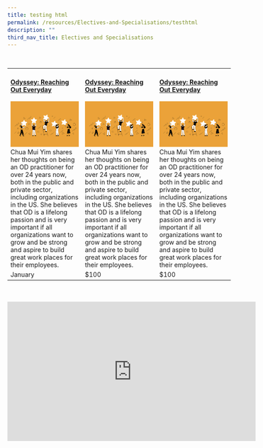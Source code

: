```yaml
---
title: testing html
permalink: /resources/Electives-and-Specialisations/testhtml
description: ""
third_nav_title: Electives and Specialisations
---
```

<table>
  <tr>
    <td><h4><a href="https://cscollege-test-staging.netlify.app/employee-engagement/resources">Odyssey: Reaching Out Everyday</h4>
	    <img src="/images/Employee%20Engagement.jpg" alt="employee engagement" width="450"></a><br>Chua Mui Yim shares her thoughts on being an OD practitioner for over 24 years now, both in the public and private sector, including organizations in the US. She believes that OD is a lifelong passion and is very important if all organizations want to grow and be strong and aspire to build great work places for their employees.<br>
	</td>
   <td><h4><a href="https://cscollege-test-staging.netlify.app/employee-engagement/resources">Odyssey: Reaching Out Everyday</h4>
	    <img src="/images/Employee%20Engagement.jpg" alt="employee engagement" width="450"></a><br>Chua Mui Yim shares her thoughts on being an OD practitioner for over 24 years now, both in the public and private sector, including organizations in the US. She believes that OD is a lifelong passion and is very important if all organizations want to grow and be strong and aspire to build great work places for their employees.<br>
	</td><td><h4><a href="https://cscollege-test-staging.netlify.app/employee-engagement/resources">Odyssey: Reaching Out Everyday</h4>
	    <img src="/images/Employee%20Engagement.jpg" alt="employee engagement" width="450"></a><br>Chua Mui Yim shares her thoughts on being an OD practitioner for over 24 years now, both in the public and private sector, including organizations in the US. She believes that OD is a lifelong passion and is very important if all organizations want to grow and be strong and aspire to build great work places for their employees.<br>
	</td>
  </tr>
  <tr>
    <td>January</td>
    <td>$100</td><td>$100</td>
  </tr>
</table>
<br><br> 
<div class="bp-vimeo"><iframe width="560" height="315" src="https://www.youtube.com/embed/3enmP6d5Rto" title="YouTube video player" frameborder="0" allow="accelerometer; autoplay; clipboard-write; encrypted-media; gyroscope; picture-in-picture" allowfullscreen></iframe></div>
